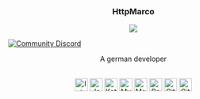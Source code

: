 <br />
<p align="center">

  <h3 align="center">HttpMarco</h3>

  <p align="center"> <img src="https://komarev.com/ghpvc/?username=HttpMarco&label=Profile%20views&color=0e75b6&style=flat" /> </p>

  <a href="https://discord.gg/VHjnNBRFBe">
         <img alt="Community Discord" src="https://discord.com/api/guilds/1419639675173339136/widget.png?style=banner2">
  </a>

  <p align="center">
    A german developer
    <br />
  <br />
    <div align="center">
  <img align="center" alt="Intellij" width="26px" src="https://cdn.iconscout.com/icon/free/png-512/intellij-idea-569199.png" />
  <img align="center" alt="Java" width="26px" src="https://upload-icon.s3.us-east-2.amazonaws.com/uploads/icons/png/378554371540553613-512.png" />
  <img align="center" alt="Kotlin" width="26px" src="https://upload-icon.s3.us-east-2.amazonaws.com/uploads/icons/png/18852341021548218200-512.png" />
  <img align="center" alt="MySQL" width="26px" src="https://cdn-icons-png.flaticon.com/128/3161/3161158.png" />
  <img align="center" alt="MongoDB" width="26px" src="https://cdn.iconscout.com/icon/free/png-512/mongodb-4-1175139.png" />
  <img align="center" alt="Redis" width="26px" src="https://www.creoline.de/assets/img/tech/redis.svg" />
  <img align="center" alt="Git" width="26px" src="https://upload.wikimedia.org/wikipedia/commons/thumb/3/3f/Git_icon.svg/1024px-Git_icon.svg.png" />
  <img align="center" alt="GitHub" width="26px" src="https://icon-library.com/images/github_png63.png" />
  </div>
  </p> 
</p>
